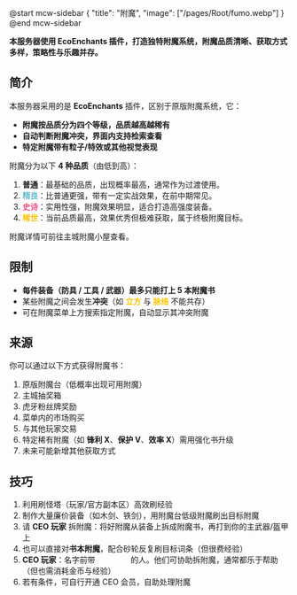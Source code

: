 @start mcw-sidebar
{ "title": "附魔", "image": ["/pages/Root/fumo.webp"] }
@end mcw-sidebar

**本服务器使用 EcoEnchants 插件，打造独特附魔系统，附魔品质清晰、获取方式多样，策略性与乐趣并存。**

## 简介

本服务器采用的是 **EcoEnchants** 插件，区别于原版附魔系统，它：

- **附魔按品质分为四个等级，品质越高越稀有**
- **自动判断附魔冲突，界面内支持检索查看**
- **特定附魔带有粒子/特效或其他视觉表现**

附魔分为以下 **4 种品质**（由低到高）：

1. **普通**：最基础的品质，出现概率最高，通常作为过渡使用。
2. **<font style="color:#63BBD0;">精良</font>**：比普通更强，带有一定实战效果，在前中期常见。
3. **<font style="color:#EB507E;">史诗</font>**：实用性强，附魔效果明显，适合打造高强度装备。
4. **<font style="color:#f8c400;">稀世</font>**：当前品质最高，效果优秀但极难获取，属于终极附魔目标。

附魔详情可前往主城附魔小屋查看。

## 限制

-   **每件装备（防具 / 工具 / 武器）最多只能打上 5 本附魔书**
-   某些附魔之间会发生**冲突**（如 **<font style="color:#f8c400;">立方</font>** 与 **<font style="color:#f8c400;">脉络</font>** 不能共存）
-   可在附魔菜单上方搜索指定附魔，自动显示其冲突附魔

## 来源

你可以通过以下方式获得附魔书：

1. 原版附魔台（低概率出现可用附魔）
2. 主城抽奖箱
3. 虎牙粉丝牌奖励
4. 菜单内的市场购买
5. 与其他玩家交易
6. 特定稀有附魔（如 **锋利 X**、**保护 V**、**效率 X**）需用强化书升级
7. 未来可能新增其他获取方式

## 技巧

1. 利用刷怪塔（玩家/官方副本区）高效刷经验
2. 制作大量廉价装备（如木剑、铁剑），用附魔台低级附魔刷出目标附魔
3. 请 **CEO 玩家** 拆附魔：将好附魔从装备上拆成附魔书，再打到你的主武器/盔甲上
4. 也可以直接对**书本附魔**，配合砂轮反复刷目标词条（但很费经验）
5. <span class="flex items-center gap-2">**CEO 玩家**：名字前带 <img src="/pages/General/附魔/简介/CEO.png" width="56.25" height="16"> 的人。他们可协助拆附魔，通常都乐于帮助（但也需消耗金币与经验）</span>
6. 若有条件，可自行开通 CEO 会员，自助处理附魔
